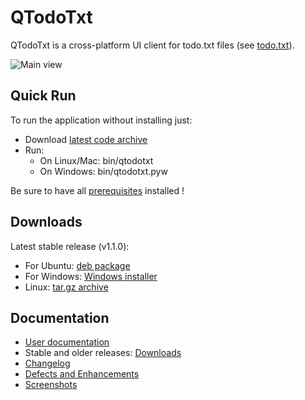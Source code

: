# QTodoTxt

QTodoTxt is a cross-platform UI client for todo.txt files (see [todo.txt](http://todotxt.com)).

![Main view](https://github.com/mNantern/QTodoTxt/wiki/screenshots/QTodoTxt.png)

## Quick Run

To run the application without installing just:

* Download [latest code archive](https://github.com/mNantern/QTodoTxt/archive/master.zip)
* Run:
  * On Linux/Mac: bin/qtodotxt
  * On Windows: bin/qtodotxt.pyw
 
Be sure to have all [prerequisites](http://github.com/mNantern/QTodoTxt/wiki/User-documentation) installed !

## Downloads

Latest stable release (v1.1.0):

- For Ubuntu: [deb package](http://dl.bintray.com/mnantern/deb/qtodotxt_1.1.0_all.deb?direct)
- For Windows: [Windows installer](http://dl.bintray.com/mnantern/generic/qtodotxt_1.1.0.exe)
- Linux: [tar.gz archive](https://github.com/mNantern/QTodoTxt/archive/1.1.0.tar.gz)

## Documentation

- [User documentation](https://github.com/mNantern/QTodoTxt/wiki/User-documentation)
- Stable and older releases: [Downloads](https://github.com/mNantern/QTodoTxt/wiki/Releases)
- [Changelog](https://github.com/mNantern/QTodoTxt/wiki/Changelog)
- [Defects and Enhancements](https://github.com/mNantern/QTodoTxt/issues)
- [Screenshots](https://github.com/mNantern/QTodoTxt/wiki/Screenshots)
